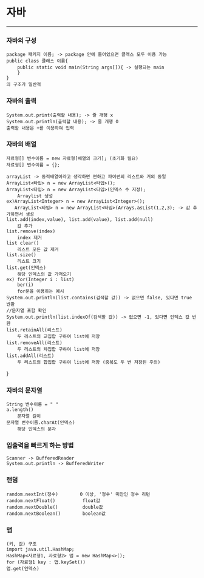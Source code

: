 # 자바
------------------------
### 자바의 구성
    package 패키지 이름; -> package 안에 들어있으면 클래스 모두 이용 가능
    public class 클래스 이름{ 
        public static void main(String args[]){ -> 실행되는 main
        }                                   
    }
    의 구조가 일반적

### 자바의 출력
    System.out.print(출력할 내용); -> 줄 개행 x
    System.out.println(출력할 내용); -> 줄 개행 O
    출력할 내용은 +를 이용하여 입력

### 자바의 배열
    자료형[] 변수이름 = new 자료형[배열의 크기]; (초기화 필요)
    자료형[] 변수이름 = {};

    arrayList -> 동적배열이라고 생각하면 편하고 파이썬의 리스트와 거의 동일
    ArrayList<타입> n = new ArrayList<타입>();
    ArrayList<타입> n = new ArrayList<타입>(인덱스 수 지정);
        Arraylist 생성
    ex)ArrayList<Integer> n = new ArrayList<Integer>();
       ArrayList<타입> n = new ArrayList<타입>(Arrays.asList(1,2,3); -> 값 추가하면서 생성
    list.add(index,value), list.add(value), list.add(null)
        값 추가
    list.remove(index)
        index 제거
    list clear()
        리스트 모든 값 제거
    list.size()
        리스트 크기
    list.get(인덱스)
        해당 인덱스의 값 가져오기
    ex) for(Integer i : list) 
        ber(i)
        for문을 이용하는 예시
    System.out.println(list.contains(검색할 값)) -> 없으면 false, 있다면 true 반환
    //문자열 포함 확인
    System.out.println(list.indexOf(검색할 값)) -> 없으면 -1, 있다면 인덱스 값 반환
    list.retainAll(리스트)
        두 리스트의 교집합 구하여 list에 저장
    list.removeAll(리스트)
        두 리스트의 차집합 구하여 list에 저장
    list.addAll(리스트)
        두 리스트의 합집합 구하여 list에 저장 (중복도 두 번 저장된 주의)
}

### 자바의 문자열
    String 변수이름 = " "
    a.length()
        문자열 길이
    문자열 변수이름.charAt(인덱스)
        해당 인덱스의 문자

### 입출력을 빠르게 하는 방법
    Scanner -> BufferedReader
    System.out.println -> BufferedWriter

### 랜덤
    random.nextInt(정수)        0 이상, '정수' 미만인 정수 리턴
    random.nextFloat()          float값
    random.nextDouble()         double값
    random.nextBoolean()        boolean값

### 맵
    (키, 값) 구조
    import java.util.HashMap;
    HashMap<자료형1, 자료형2> 맵 = new HashMap<>();
    for (자료형1 key : 맵.keySet())
    앱.get(인덱스)
